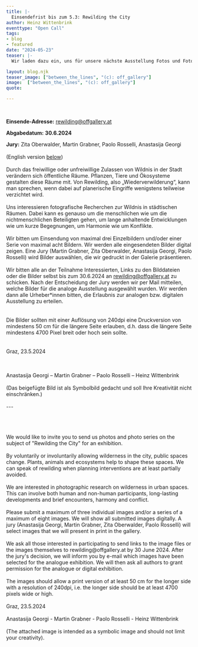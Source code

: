 ```yaml
---
title: |-
  Einsendefrist bis zum 5.3: Rewilding the City
author: Heinz Wittenbrink
eventtype: "Open Call"
tags:
- blog
- featured
date: "2024-05-23"
teaser: |-
  Wir laden dazu ein, uns für unsere nächste Ausstellung Fotos und Fotoserien zum Thema „Rewilding the City” zu schicken. 

layout: blog.njk
teaser_image: ["between_the_lines", "(c): off_gallery"]
image:  ["between_the_lines", "(c): off_gallery"]
quote:

---
```

<br/>

**Einsende-Adresse:** <rewilding@offgallery.at>

**Abgabedatum:** **30.6.2024**

**Jury:** Zita Oberwalder, Martin Grabner, Paolo Rosselli, Anastasija Georgi
<br/>
<br/>
(English version [below](#english_version))
</br>
</br>
Durch das freiwillige oder unfreiwillige Zulassen von Wildnis in der Stadt verändern sich öffentliche Räume. Pflanzen, Tiere und Ökosysteme gestalten diese Räume mit. Von Rewilding, also „Wiederverwilderung“, kann man sprechen, wenn dabei auf planerische Eingriffe wenigstens teilweise verzichtet wird.
</br>
</br>
Uns interessieren fotografische Recherchen zur Wildnis in städtischen Räumen. Dabei kann es genauso um die menschlichen wie um die nichtmenschlichen Beteiligten gehen, um lange anhaltende Entwicklungen wie um kurze Begegnungen, um Harmonie wie um Konflikte.
</br>
</br>
Wir bitten um Einsendung von maximal drei Einzelbildern und/oder einer Serie von maximal acht Bildern. Wir werden alle eingesendeten Bilder digital zeigen. Eine Jury (Martin Grabner, Zita Oberwalder, Anastasija Georgi, Paolo Rosselli) wird Bilder auswählen, die wir gedruckt in der Galerie präsentieren.
</br>
</br>
Wir bitten alle an der Teilnahme Interessierten, Links zu den Bilddateien oder die Bilder selbst bis zum 30.6.2024 an rewilding@offgallery.at zu schicken. Nach der Entscheidung der Jury werden wir per Mail  mitteilen, welche Bilder für die analoge Ausstellung ausgewählt wurden.  Wir werden dann alle Urheber*innen bitten, die Erlaubnis zur analogen  bzw. digitalen Ausstellung zu erteilen.  
</br>
</br>
Die Bilder sollten mit einer Auflösung von 240dpi eine Druckversion  von mindestens 50 cm für die längere Seite erlauben, d.h. dass die  längere Seite mindestens 4700 Pixel breit oder hoch sein sollte.  
</br>
</br>
Graz, 23.5.2024

</br>
</br>
Anastasija Georgi – Martin Grabner – Paolo Rosselli – Heinz Wittenbrink

</br>
</br>
(Das beigefügte Bild ist als Symbolbild gedacht und soll Ihre Kreativität nicht einschränken.)

</br>
</br>
---
</br>
</br>
<p id="english_version"></p>
</br>
</br>
We would like to invite you to send us photos and photo series on the subject of "Rewilding the City" for an exhibition.
</br>
</br>
By voluntarily or involuntarily allowing wilderness in the city, public spaces change. Plants, animals and ecosystems help to shape these spaces. We can speak of rewilding when planning interventions are at least partially avoided.
</br>
</br>
We are interested in photographic research on wilderness in urban spaces. This can involve both human and non-human participants, long-lasting developments and brief encounters, harmony and conflict.
</br>
</br>
Please submit a maximum of three individual images and/or a series of a maximum of eight images. We will show all submitted images digitally. A jury (Anastasija Georgi, Martin Grabner, Zita Oberwalder,  Paolo Rosselli) will select images that we will present in print in the gallery.
</br>
</br>
We ask all those interested in participating to send links to the image files or the images themselves to rewilding@offgallery.at by 30 June 2024. After the jury's decision, we will inform you by e-mail which images have been selected for the analogue exhibition.  We will then ask all authors to grant permission for the analogue or digital exhibition.  
</br>
</br>
The images should allow a print version of at least 50 cm for the longer side with a resolution of 240dpi, i.e. the longer side should be at least 4700 pixels wide or high.  
</br>
</br>
Graz, 23.5.2024

</br>
</br>
Anastasija Georgi - Martin Grabner - Paolo Rosselli - Heinz Wittenbrink

</br>
</br>
(The attached image is intended as a symbolic image and should not limit your creativity).
